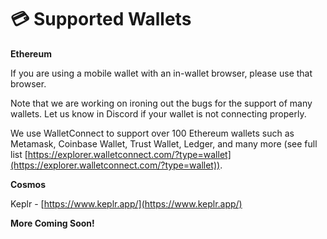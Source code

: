 # 💳 Supported Wallets

**Ethereum**

If you are using a mobile wallet with an in-wallet browser, please use that browser.

Note that we are working on ironing out the bugs for the support of many wallets. Let us know in Discord if your wallet is not connecting properly.&#x20;

We use WalletConnect to support over 100 Ethereum wallets such as Metamask, Coinbase Wallet, Trust Wallet, Ledger, and many more (see full list [https://explorer.walletconnect.com/?type=wallet](https://explorer.walletconnect.com/?type=wallet)).

**Cosmos**

Keplr - [https://www.keplr.app/](https://www.keplr.app/)

**More Coming Soon!**

